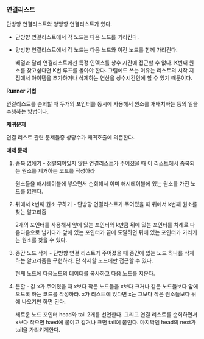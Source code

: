 ### 연결리스트

단방향 연결리스트와 양방향 연결리스트가 있다.

- 단방향 연결리스트에서 각 노드는 다음 노드를 가리킨다.

- 양방향 연결리스트에서 각 노드는 다음 노드와 이전 노드를 함께 가리킨다.

  배열과 달리 연결리스트에선 특정 인덱스를 상수 시간에 접근할 수 없다. K번째 원소를 찾고싶다면 K번 루프를 돌아야 한다. 그럼에도 쓰는 이유는 리스트의 시작 지점에서 아이템을 추가하거나 삭제하는 연산을 상수시간안에 할 수 있기 때문이다.



 **Runner 기법**

연결리스트를 순회할 때 두개의 포인터를 동시에 사용해서 원소를 재배치하는 등의 일을 수행하는 방법이다.



**재귀문제**

연결 리스트 관련 문제들중 상당수가 재귀호출에 의존한다.



**예제 문제**

1. 중복 없애기 - 정렬되어있지 않은 연결리스트가 주어졌을 때 이 리스트에서 중복되는 원소를 제거하는 코드를 작성하라

   원소들을 해시테이블에 넣으면서 순회해서 이미 해시테이블에 있는 원소를 가진 노드를 없앤다.

2. 뒤에서 k번째 원소 구하기 - 단방향 연결리스트가 주어졌을 때 뒤에서 k번째 원소를 찾는 알고리즘

   2개의 포인터를 사용해서 앞에 있는 포인터와 k만큼 뒤에 있는 포인터를 차례로 다음다음으로 넘기다가 앞에 있는 포인터가 끝에 도달하면 뒤에 있는 포인터가 가리키는 원소를 찾을 수 있다.

3. 중간 노드 삭제 - 단방향 연결 리스트가 주어졌을 때 중간에 있는 노드 하나를 삭제하는 알고리즘을 구현하라. 단 삭제할 노드에만 접근할 수 있다.

   현재 노드에 다음노드의 데이터를 복사하고 다음 노드를 지운다.

4. 분할 - 값 x가 주어졌을 때 x보다 작은 노드들을 x보다 크거나 같은 노드들보다 앞에 오도록 하는 코드를 작성하라. x가 리스트에 있다면 x는 그보다 작은 원소들보다 뒤에 나오기만 하면 된다.

   새로운 노드 포인터 head와 tail 2개를 선언한다. 그리고 연결 리스트를 순회하면서 x보다 작으면 haed에 붙이고 같거나 크면 tail에 붙인다. 마지막엔 head의 next가 tail을 가리키게한다.